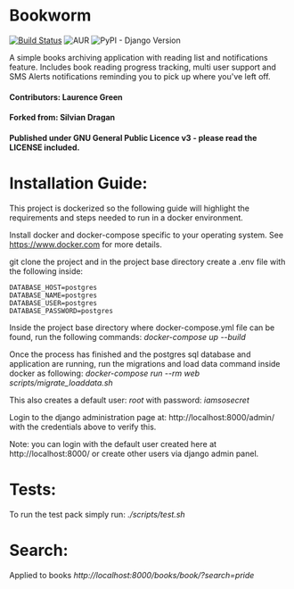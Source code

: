 # Bookworm

[![Build Status](https://travis-ci.org/Silvian/bookworm.svg?branch=master)](https://travis-ci.org/Silvian/bookworm) ![AUR](https://img.shields.io/aur/license/yaourt.svg) ![PyPI - Django Version](https://img.shields.io/pypi/djversions/djangorestframework.svg)

A simple books archiving application with reading list and notifications feature.
Includes book reading progress tracking, multi user support and SMS Alerts notifications reminding you to pick up where you've left off.

#### Contributors: Laurence Green
#### Forked from: Silvian Dragan
#### Published under GNU General Public Licence v3 - please read the LICENSE included.



# Installation Guide:

This project is dockerized so the following guide will highlight the requirements and steps needed to run in a docker environment.

Install docker and docker-compose specific to your operating system. See https://www.docker.com for more details.

git clone the project and in the project base directory create a .env file with the following inside:

```
DATABASE_HOST=postgres
DATABASE_NAME=postgres
DATABASE_USER=postgres
DATABASE_PASSWORD=postgres
```

Inside the project base directory where docker-compose.yml file can be found, run the following commands:
*docker-compose up --build*

Once the process has finished and the postgres sql database and application are running, run the migrations and load data command inside docker as following:
*docker-compose run --rm web scripts/migrate_loaddata.sh*

This also creates a default user: *root* with password: *iamsosecret*

Login to the django administration page at: http://localhost:8000/admin/ with the credentials above to verify this.

Note: you can login with the default user created here at http://localhost:8000/ or create other users via django admin panel.


# Tests:

To run the test pack simply run:
*./scripts/test.sh*


# Search:

Applied to books
*http://localhost:8000/books/book/?search=pride*
